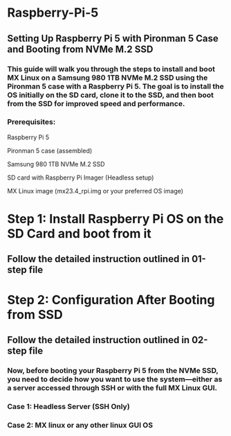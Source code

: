 # Raspberry-Pi-5
## Setting Up Raspberry Pi 5 with Pironman 5 Case and Booting from NVMe M.2 SSD
### This guide will walk you through the steps to install and boot MX Linux on a Samsung 980 1TB NVMe M.2 SSD using the Pironman 5 case with a Raspberry Pi 5. The goal is to install the OS initially on the SD card, clone it to the SSD, and then boot from the SSD for improved speed and performance.

### Prerequisites:
Raspberry Pi 5

Pironman 5 case (assembled)

Samsung 980 1TB NVMe M.2 SSD

SD card with Raspberry Pi Imager (Headless setup)

MX Linux image (mx23.4_rpi.img or your preferred OS image)


# Step 1:  Install Raspberry Pi OS on the SD Card and boot from it
## Follow the detailed instruction outlined in 01-step file

# Step 2: Configuration After Booting from SSD
## Follow the detailed instruction outlined in 02-step file

### Now, before booting your Raspberry Pi 5 from the NVMe SSD, you need to decide how you want to use the system—either as a server accessed through SSH or with the full MX Linux GUI.

### Case 1: Headless Server (SSH Only)
### Case 2: MX linux or any other linux GUI OS
